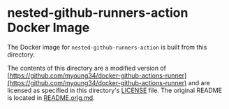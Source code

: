 nested-github-runners-action Docker Image
============================

The Docker image for `nested-github-runners-action` is built from this directory.

The contents of this directory are a modified version of [https://github.com/myoung34/docker-github-actions-runner](https://github.com/myoung34/docker-github-actions-runner) and are licensed as specified in this directory's [LICENSE](LICENSE) file. The original README is located in [README.orig.md](README.orig.md).

